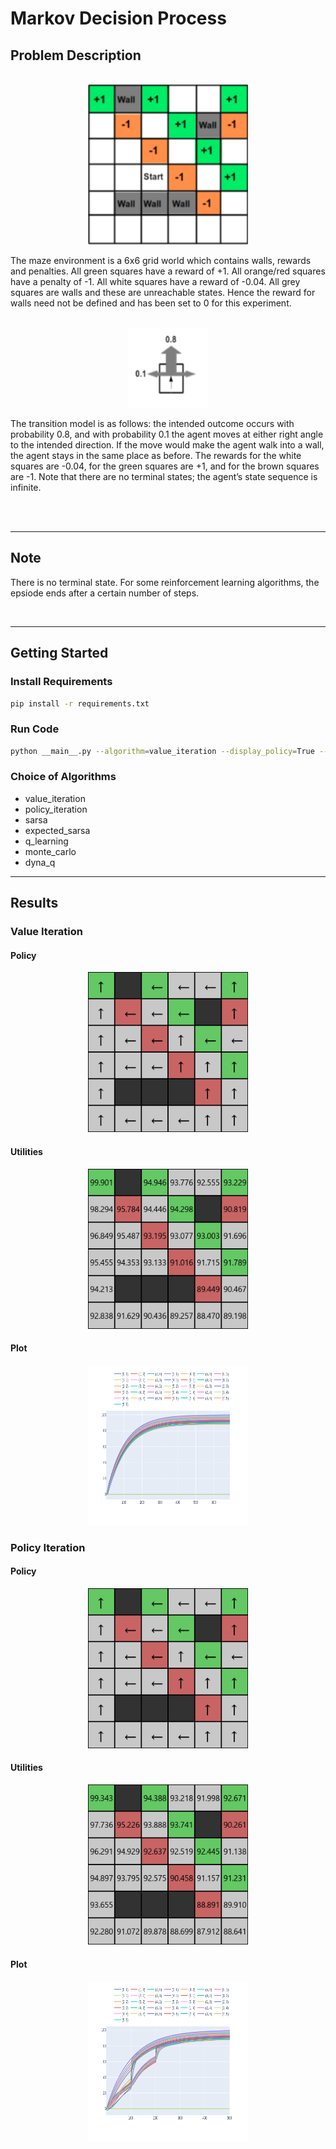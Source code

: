 # Markov Decision Process

## Problem Description

<br>
<div align="center">
<img src="images/env.png"  alt="1" width = 256px height = 256px > </img>
</div>

The maze environment is a 6x6 grid world which contains walls, rewards and penalties.
All green squares have a reward of +1. All orange/red squares have a penalty of -1. All
white squares have a reward of -0.04. All grey squares are walls and these are
unreachable states. Hence the reward for walls need not be defined and has been set
to 0 for this experiment.

<br>
<div align="center">
<img src="images/transition_model.png"  alt="1" width = 128px height = 128px > </img>
</div>

The transition model is as follows: the intended outcome occurs with probability 0.8, and
with probability 0.1 the agent moves at either right angle to the intended direction. If the
move would make the agent walk into a wall, the agent stays in the same place as
before. The rewards for the white squares are -0.04, for the green squares are +1, and
for the brown squares are -1. Note that there are no terminal states; the agent’s state
sequence is infinite.

<br>
<br>

---

## Note

There is no terminal state. For some reinforcement learning algorithms, the epsiode ends after a certain number of steps.

<br>

---

## Getting Started

### Install Requirements
```bash
pip install -r requirements.txt
```

### Run Code
```bash
python __main__.py --algorithm=value_iteration --display_policy=True --display_utilities=True
```

### Choice of Algorithms

* value_iteration
* policy_iteration
* sarsa
* expected_sarsa
* q_learning
* monte_carlo
* dyna_q

---

## Results

### Value Iteration

#### Policy

<div align="center">
<img src="images/value_iteration/policy.png"  alt="1" width = 256px height = 256px > </img>
</div>

#### Utilities

<div align="center">
<img src="images/value_iteration/values.png"  alt="1" width = 256px height = 256px > </img>
</div>

#### Plot

<div align="center">
<img src="images/value_iteration/value_iteration_plot.png"  alt="1" width = 256px height = 256px > </img>
</div>

### Policy Iteration

#### Policy

<div align="center">
<img src="images/policy_iteration/policy.png"  alt="1" width = 256px height = 256px > </img>
</div>

#### Utilities

<div align="center">
<img src="images/policy_iteration/values.png"  alt="1" width = 256px height = 256px > </img>
</div>

#### Plot

<div align="center">
<img src="images/policy_iteration/policy_iteration_plot.png"  alt="1" width = 256px height = 256px > </img>
</div>